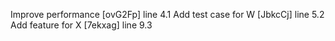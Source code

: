 Improve performance [ovG2Fp] line 4.1
Add test case for W [JbkcCj] line 5.2
Add feature for X [7ekxag] line 9.3
